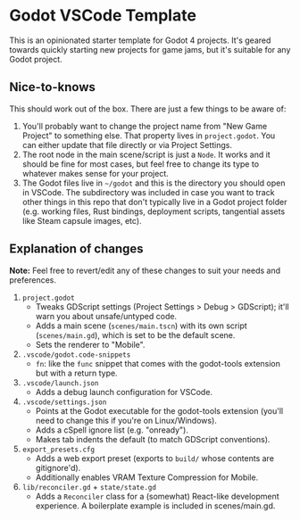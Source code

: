 # Godot VSCode Template

This is an opinionated starter template for Godot 4 projects. It's geared towards quickly starting new projects for game jams, but it's suitable for any Godot project.


## Nice-to-knows

This should work out of the box. There are just a few things to be aware of:

1. You'll probably want to change the project name from "New Game Project" to something else. That property lives in `project.godot`. You can either update that file directly or via Project Settings.
2. The root node in the main scene/script is just a `Node`. It works and it should be fine for most cases, but feel free to change its type to whatever makes sense for your project.
3. The Godot files live in `~/godot` and this is the directory you should open in VSCode. The subdirectory was included in case you want to track other things in this repo that don't typically live in a Godot project folder (e.g. working files, Rust bindings, deployment scripts, tangential assets like Steam capsule images, etc).


## Explanation of changes

**Note:** Feel free to revert/edit any of these changes to suit your needs and preferences.

1. `project.godot`
	- Tweaks GDScript settings (Project Settings > Debug > GDScript); it'll warn you about unsafe/untyped code.
	- Adds a main scene (`scenes/main.tscn`) with its own script (`scenes/main.gd`), which is set to be the default scene.
	- Sets the renderer to "Mobile".
2. `.vscode/godot.code-snippets`
	- `fn`: like the `func` snippet that comes with the godot-tools extension but with a return type.
3. `.vscode/launch.json`
	- Adds a debug launch configuration for VSCode.
4. `.vscode/settings.json`
	- Points at the Godot executable for the godot-tools extension (you'll need to change this if you're on Linux/Windows).
	- Adds a cSpell ignore list (e.g. "onready").
	- Makes tab indents the default (to match GDScript conventions).
5. `export_presets.cfg`
	- Adds a web export preset (exports to `build/` whose contents are gitignore'd).
	- Additionally enables VRAM Texture Compression for Mobile.
6. `lib/reconciler.gd` + `state/state.gd`
	- Adds a `Reconciler` class for a (somewhat) React-like development experience. A boilerplate example is included in scenes/main.gd.
